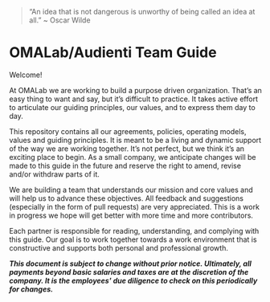 > “An idea that is not dangerous is unworthy of being called an idea at all.” ~ Oscar Wilde

# OMALab/Audienti Team Guide

Welcome!

At OMALab we are working to build a purpose driven organization. That’s an easy thing to want and say, but it’s difficult to practice. It takes active effort to articulate our guiding principles, our values, and to express them day to day.

This repository contains all our agreements, policies, operating models, values and guiding principles. It is meant to be a living and dynamic support of the way we are working together. It’s not perfect, but we think it’s an exciting place to begin. As a small company, we anticipate changes will be made to this guide in the future and reserve the right to amend, revise and\/or withdraw parts of it.

We are building a team that understands our mission and core values and will help us to advance these objectives. All feedback and suggestions \(especially in the form of pull requests\) are very appreciated. This is a work in progress we hope will get better with more time and more contributors.

Each partner is responsible for reading, understanding, and complying with this guide. Our goal is to work together towards a work environment that is constructive and supports both personal and professional growth.

_**This document is subject to change without prior notice. Ultimately, all payments beyond basic salaries and taxes are at the discretion of the company. It is the employees' due diligence to check on this periodically for changes.**_ 

